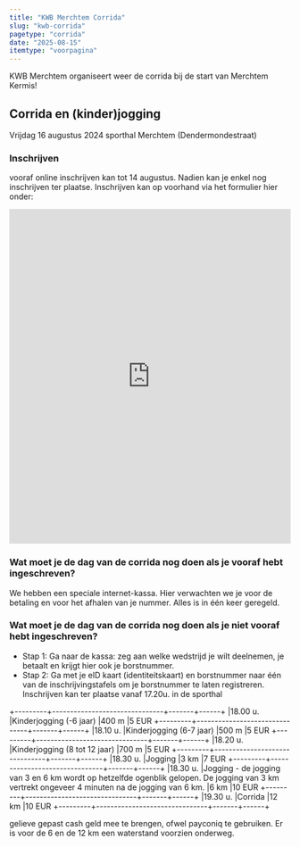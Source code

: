 ```yaml
---
title: "KWB Merchtem Corrida"
slug: "kwb-corrida"
pagetype: "corrida"
date: "2025-08-15"
itemtype: "voorpagina"
---
```

KWB Merchtem organiseert weer de corrida bij de start van Merchtem Kermis!


## Corrida en (kinder)jogging
Vrijdag 16 augustus 2024
sporthal Merchtem (Dendermondestraat)

### Inschrijven
vooraf online inschrijven kan tot 14 augustus.
Nadien kan je enkel nog inschrijven ter plaatse.
Inschrijven kan op voorhand via het formulier hier onder:

<iframe width="640px" height="600px" src="https://forms.office.com/Pages/ResponsePage.aspx?id=DQSIkWdsW0yxEjajBLZtrQAAAAAAAAAAAAN__pyqwcdUREM2T044SlFVSFlNQktBWUJaMk85VzFVNi4u&embed=true" frameborder="0" marginwidth="0" marginheight="0" style="border: none; max-width:100%; max-height:100vh" allowfullscreen webkitallowfullscreen mozallowfullscreen msallowfullscreen> </iframe>

### Wat moet je de dag van de corrida nog doen als je vooraf hebt ingeschreven?
We hebben een speciale internet-kassa. Hier verwachten we je voor de betaling en voor het afhalen van je nummer. Alles is in één keer geregeld.

### Wat moet je de dag van de corrida nog doen als je niet vooraf hebt ingeschreven?
* Stap 1: Ga naar de kassa: zeg aan welke wedstrijd je wilt deelnemen, je betaalt en krijgt hier ook je borstnummer.
* Stap 2: Ga met je eID kaart (identiteitskaart) en borstnummer naar één van de inschrijvingstafels om je borstnummer te laten registreren.
Inschrijven kan ter plaatse vanaf 17.20u. in de sporthal

+---------+-------------------------------+-------+------+
|18.00 u.	|Kinderjogging (-6 jaar)	      |400 m	|5 EUR
+---------+-------------------------------+-------+------+
|18.10 u.	|Kinderjogging (6-7 jaar)	      |500 m	|5 EUR
+---------+-------------------------------+-------+------+
|18.20 u.	|Kinderjogging (8 tot 12 jaar)	|700 m	|5 EUR
+---------+-------------------------------+-------+------+
|18.30 u.	|Jogging 	                      |3 km	  |7 EUR
+---------+-------------------------------+-------+------+
|18.30 u.	|Jogging - de jogging van 3 en 6 km wordt op hetzelfde ogenblik gelopen. De jogging van 3 km vertrekt ongeveer 4 minuten na de jogging van 6 km.	                               |6 km	 |10 EUR
+---------+-------------------------------+-------+------+
|19.30 u.	|Corrida	                      |12 km  |10 EUR
+---------+-------------------------------+-------+------+

gelieve gepast cash geld mee te brengen, ofwel payconiq te gebruiken.
Er is voor de 6 en de 12 km een waterstand voorzien onderweg.
